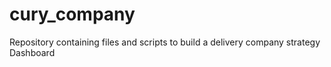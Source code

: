 # cury_company
Repository containing files and scripts to build a delivery company strategy Dashboard

